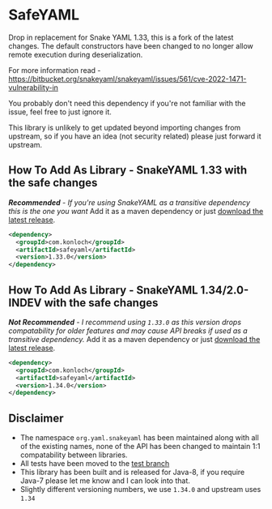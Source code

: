 # SafeYAML
Drop in replacement for Snake YAML 1.33, this is a fork of the latest changes. The default constructors have been changed to no longer allow remote execution during deserialization.

For more information read - https://bitbucket.org/snakeyaml/snakeyaml/issues/561/cve-2022-1471-vulnerability-in

You probably don't need this dependency if you're not familiar with the issue, feel free to just ignore it.

This library is unlikely to get updated beyond importing changes from upstream, so if you have an idea (not security related) please just forward it upstream.

## How To Add As Library - SnakeYAML 1.33 with the safe changes
***Recommended** - If you're using SnakeYAML as a transitive dependency this is the one you want*
Add it as a maven dependency or just [download the latest release](https://github.com/Konloch/SafeYAML/releases).
```xml
<dependency>
  <groupId>com.konloch</groupId>
  <artifactId>safeyaml</artifactId>
  <version>1.33.0</version>
</dependency>
```

## How To Add As Library - SnakeYAML 1.34/2.0-INDEV with the safe changes
***Not Recommended** - I recommend using `1.33.0` as this version drops compatability for older features and may cause API breaks if used as a transitive dependency.*
Add it as a maven dependency or just [download the latest release](https://github.com/Konloch/SafeYAML/releases).
```xml
<dependency>
  <groupId>com.konloch</groupId>
  <artifactId>safeyaml</artifactId>
  <version>1.34.0</version>
</dependency>
```

## Disclaimer
+ The namespace `org.yaml.snakeyaml` has been maintained along with all of the existing names, none of the API has been changed to maintain 1:1 compatability between libraries.
+ All tests have been moved to the [test branch](https://github.com/Konloch/SafeYAML/tree/tests)
+ This library has been built and is released for Java-8, if you require Java-7 please let me know and I can look into that.
+ Slightly different versioning numbers, we use `1.34.0` and upstream uses `1.34`
